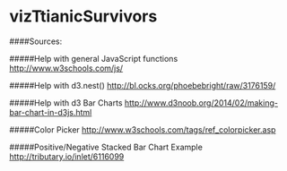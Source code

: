 # vizTtianicSurvivors


####Sources:

#####Help with general JavaScript functions
http://www.w3schools.com/js/

#####Help with d3.nest()
http://bl.ocks.org/phoebebright/raw/3176159/

#####Help with d3 Bar Charts
http://www.d3noob.org/2014/02/making-bar-chart-in-d3js.html

#####Color Picker
http://www.w3schools.com/tags/ref_colorpicker.asp

#####Positive/Negative Stacked Bar Chart Example
http://tributary.io/inlet/6116099

